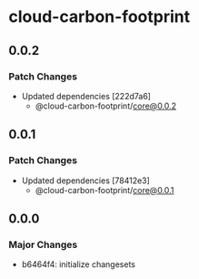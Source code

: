 # cloud-carbon-footprint

## 0.0.2

### Patch Changes

- Updated dependencies [222d7a6]
  - @cloud-carbon-footprint/core@0.0.2

## 0.0.1

### Patch Changes

- Updated dependencies [78412e3]
  - @cloud-carbon-footprint/core@0.0.1

## 0.0.0

### Major Changes

- b6464f4: initialize changesets
